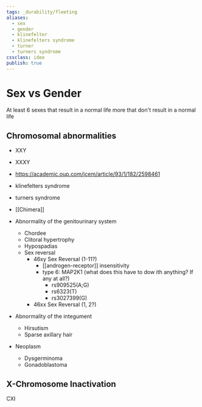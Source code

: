 ```yaml
---
tags: _durability/fleeting
aliases: 
  - sex
  - gender
  - klinefelter
  - klinefelters syndrome
  - turner
  - turners syndrome
cssclass: idea
publish: true
---
```

# Sex vs Gender
At least 6 sexes that result in a normal life
more that don't result in a normal life



## Chromosomal abnormalities
- XXY
- XXXY
- https://academic.oup.com/jcem/article/93/1/182/2598461

- klinefelters syndrome
- turners syndrome
- [[Chimera]]

- Abnormality of the genitourinary system
   - Chordee
   - Clitoral hypertrophy
   - Hypospadias
   - Sex reversal
     - 46xy Sex Reversal (1-11?)
       - [[androgen-receptor]] insensitivity
       - type 6: MAP2K1 (what does this have to dow ith anything? If any at all?)
         - rs909525(A;G)
         - rs6323(T)
         - rs3027399(G)
     - 46xx Sex Reversal (1, 2?)
- Abnormality of the integument
   - Hirsutism
   - Sparse axillary hair
- Neoplasm
   - Dysgerminoma
   - Gonadoblastoma

## X-Chromosome Inactivation
CXI


